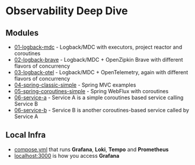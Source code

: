 # Observability Deep Dive

## Modules

* [01-logback-mdc](01-logback-mdc) - Logback/MDC with executors, project reactor and coroutines
* [02-logback-brave](02-logback-brave) - Logback/MDC + OpenZipkin Brave with different flavors of concurrency
* [03-logback-otel](03-logback-otel) - Logback/MDC + OpenTelemetry, again with different flavors of concurrency 
* [04-spring-classic-simple](04-spring-classic-simple) - Spring MVC examples
* [05-spring-coroutines-simple](05-spring-coroutines-simple) - Spring WebFlux with coroutines
* [06-service-a](06-service-a) - Service A is a simple coroutines based service calling Service B 
* [06-service-b](06-service-b) - Service B is another coroutines-based service called by Service A

## Local Infra

* [compose.yml](compose.yml) that runs **Grafana**, **Loki**, **Tempo** and **Prometheus**
* [localhost:3000](http://localhost:3000/) is how you access **Grafana**

